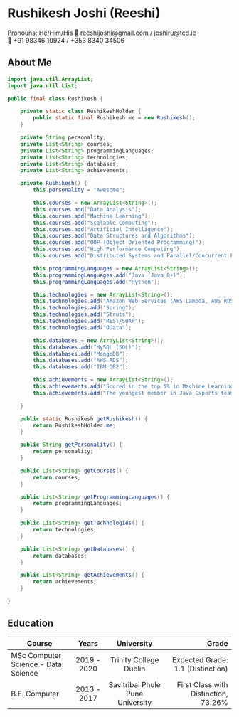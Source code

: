 # Rushikesh Joshi (Reeshi)
[Pronouns](https://www.cultureamp.com/blog/sharing-gender-pronouns-at-work/): He/Him/His
:e-mail: reeshijoshi@gmail.com / joshiru@tcd.ie <br/>
:iphone: +91 98346 10924 / +353 8340 34506

## About Me
```java
import java.util.ArrayList;
import java.util.List;

public final class Rushikesh {

	private static class RushikeshHolder {
		public static final Rushikesh me = new Rushikesh();
	}

	private String personality;
	private List<String> courses;
	private List<String> programmingLanguages;
	private List<String> technologies;
	private List<String> databases;
	private List<String> achievements;

	private Rushikesh() {
		this.personality = "Awesome";

		this.courses = new ArrayList<String>();
		this.courses.add("Data Analysis");
		this.courses.add("Machine Learning");
		this.courses.add("Scalable Computing");
		this.courses.add("Artificial Intelligence");
		this.courses.add("Data Structures and Algorithms");
		this.courses.add("OOP (Object Oriented Programming)");
		this.courses.add("High Performance Computing");
		this.courses.add("Distributed Systems and Parallel/Concurrent Programming");

		this.programmingLanguages = new ArrayList<String>();
		this.programmingLanguages.add("Java (Java 8+)");
		this.programmingLanguages.add("Python");

		this.technologies = new ArrayList<String>();
		this.technologies.add("Amazon Web Services (AWS Lambda, AWS RDS, AWS S3, AWS CloudWatch)");
		this.technologies.add("Spring");
		this.technologies.add("Struts");
		this.technologies.add("REST/SOAP");
		this.technologies.add("OData");

		this.databases = new ArrayList<String>();
		this.databases.add("MySQL (SQL)");
		this.databases.add("MongoDB");
		this.databases.add("AWS RDS");
		this.databases.add("IBM DB2");

		this.achievements = new ArrayList<String>();
		this.achievements.add("Scored in the top 5% in Machine Learning at Trinity College Dublin");
		this.achievements.add("The youngest member in Java Experts team at SAP Labs, Pune ");

	}

	public static Rushikesh getRushikesh() {
		return RushikeshHolder.me;
	}

	public String getPersonality() {
		return personality;
	}

	public List<String> getCourses() {
		return courses;
	}

	public List<String> getProgrammingLanguages() {
		return programmingLanguages;
	}

	public List<String> getTechnologies() {
		return technologies;
	}

	public List<String> getDatabases() {
		return databases;
	}

	public List<String> getAchievements() {
		return achievements;
	}

}
```
## Education

| Course                              	|    Years    	|            University            	|                                Grade 	|
|-------------------------------------	|:-----------:	|:--------------------------------:	|-------------------------------------:	|
| MSc Computer Science - Data Science 	| 2019 - 2020 	|      Trinity College Dublin      	|      Expected Grade: 1.1 (Distinction) 	|
| B.E. Computer                       	| 2013 - 2017 	| Savitribai Phule Pune University 	| First Class with Distinction, 73.26% 	|
